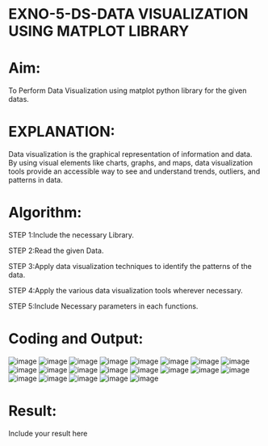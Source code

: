# EXNO-5-DS-DATA VISUALIZATION USING MATPLOT LIBRARY

# Aim:
  To Perform Data Visualization using matplot python library for the given datas.

# EXPLANATION:
Data visualization is the graphical representation of information and data. By using visual elements like charts, graphs, and maps, data visualization tools provide an accessible way to see and understand trends, outliers, and patterns in data.

# Algorithm:
STEP 1:Include the necessary Library.

STEP 2:Read the given Data.

STEP 3:Apply data visualization techniques to identify the patterns of the data.

STEP 4:Apply the various data visualization tools wherever necessary.

STEP 5:Include Necessary parameters in each functions.

# Coding and Output:
  ![image](https://github.com/user-attachments/assets/63f9ece7-946d-47a8-9b8d-b6327b0f66bf)
![image](https://github.com/user-attachments/assets/9ab09a6d-ce64-45fe-9b9a-d592c48949a6)
![image](https://github.com/user-attachments/assets/f0db73de-4bdc-4c0e-a319-5b5e82db5cef)
![image](https://github.com/user-attachments/assets/4ecb4811-6d5b-487e-a8e5-6c69bf98f035)
![image](https://github.com/user-attachments/assets/cfe615c9-ce81-42c4-b78f-1f34353215b8)
![image](https://github.com/user-attachments/assets/0866ce53-cd1f-4498-8a1e-607c5b86d900)
![image](https://github.com/user-attachments/assets/2b8808bc-f2ec-4f53-bfa8-817f4aefb806)
![image](https://github.com/user-attachments/assets/4ca0ee18-65c8-4c50-bac6-409fa47d28ca)
![image](https://github.com/user-attachments/assets/6791c0fc-7950-44c4-b190-0d6d9468b76f)
![image](https://github.com/user-attachments/assets/87fc1880-eab2-4ebd-bbdc-1267e39e3613)
![image](https://github.com/user-attachments/assets/5175e602-6672-4157-8e77-f8c30ef74361)
![image](https://github.com/user-attachments/assets/19dd5701-13ca-4d00-b2c6-a17ad2529599)
![image](https://github.com/user-attachments/assets/2f73c172-8552-4dc3-ad53-548e05ed22b2)
![image](https://github.com/user-attachments/assets/6a8dfbc7-6120-4ee3-8536-1a8c76d7e39f)
![image](https://github.com/user-attachments/assets/e236a6fe-60ef-4a21-b20a-654408856c81)
![image](https://github.com/user-attachments/assets/a53632f9-15e1-48fe-b940-841c4e9c644a)
![image](https://github.com/user-attachments/assets/00e08302-52bd-40ce-86e8-f444ad742163)
![image](https://github.com/user-attachments/assets/65ce7a76-775b-4496-933a-0eca375f1767)
![image](https://github.com/user-attachments/assets/66728d6e-0f86-4fa4-b8f0-e6bdb3059439)
![image](https://github.com/user-attachments/assets/b18c65f2-0766-4a00-b547-1e2178cbd62c)
![image](https://github.com/user-attachments/assets/85432dd6-7bd7-47fb-bc5d-95a6df3d2925)


# Result:
 Include your result here

